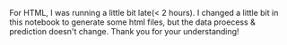 For HTML, I was running a little bit late(< 2 hours). 
I changed a little bit in this notebook to generate some html files, but the data proecess & prediction doesn't change. 
Thank you for your understanding!
